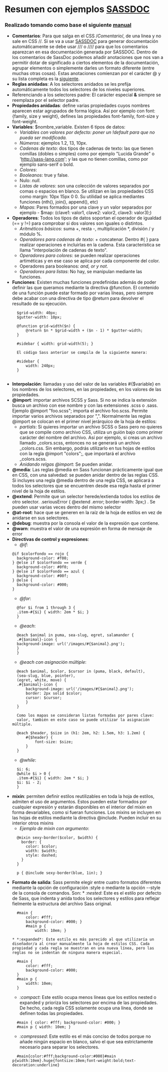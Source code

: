 # Resumen con ejemplos [SASSDOC](http://sassdoc.com/)
### Realizado tomando como base el siguiente [manual](https://webkode.es/wp-content/uploads/docs/css/7_Manual_de_sass.pdf)


- **Comentarios**: Para que salga en el CSS /*Comentario*/, de una linea y no sale en CSS //. Si se va a usar [SASSDOC](http://sassdoc.com/) para generar documentación automáticamente se debe usar /// o //// para que los comentarios aparezcan en esa documentación generada por SASSDOC. Dentro de los comentarios de SassDoc podemos añadir anotaciones que nos van a permitir dotar de significado a ciertos elementos de la documentación, agrupar elementos o simplemente darles un formato diferente (entre muchas otras cosas). Estas anotaciones comienzan por el carácter @ y su lista completa es la [siguiente](http://sassdoc.com/annotations/).
- **Reglas anidadas**: A los selectores anidados se les prefija automáticamente todos los selectores de los niveles superiores.
- Referenciando a los selectores padre: El carácter especial **&** siempre se reemplaza por el selector padre.
- **Propiedades anidadas**: define varias propiedades cuyos nombres aparecen estar agrupados de
forma lógica. Así por ejemplo con font: {family, size y weight}, defines las propiedades font-family, font-size y font-weight.
- **Variables**: $nombre_variable. Existen 6 tipos de datos: 
  * *Variables con valores por defecto: poner un !default para que no pueda ser modificada.*
  * *Números*: ejemplos 1.2, 13, 10px.
  * *Cadenas de texto*:  dos tipos de cadenas de texto: las que tienen comillas (dobles o simples) como por ejemplo "Lucida Grande" o 'http://sass-lang.com'; y las que no tienen comillas, como por ejemplo sans-serif o bold.
  * *Colores*:
  * *Booleanos*: true y false.
  * Nulo: *null*.
  * *Listas de valores*: son  una colección de valores separados por comas o espacios en blanco. Se utilizan en las propiedades CSS como margin: 10px 15px 0 0. Su utilidad se aplica mediantes funciones (nth(), join(), append(), etc)
  * *Mapas*: Pares formados por una clave y un valor separados por ejemplo - $map: (clave1: valor1, clave2: valor2, clave3: valor3);)
- **Operadores**: Todos los tipos de datos soportan el operador de igualdad (== y !=) para comprobar si dos valores son iguales o distintos. 
  * *Aritméticos básicos*: suma +, resta -,
multiplicación *, división / y módulo %.
  * *Operadores para cadenas de texto*: + concatenar. Dentro #{ } para realizar operaciones e incluirlas en la cadena. Esta característica se llama "interpolación de cadenas de texto".
  * *Operadores para colores*: se pueden realizar operaciones artiméticas y en ese caso se aplica por cada componente del color.
  * Operadores para booleanos:  *and, or y not*.
  * *Operadores para listas*: No hay, se manipulan mediante las funciones.
- **Funciones**: Existen muchas funciones predefinidas además de poder definir las que queramos mediante la directiva @function. El contenido de una función puede estar formado por varias líneas, pero siempre debe acabar con una directiva de tipo @return para devolver el resultado de su ejecución.
  ~~~
    $grid-width: 40px;
    $gutter-width: 10px;

    @function grid-width($n) {
        @return $n * $grid-width + ($n - 1) * $gutter-width;
    }

    #sidebar { width: grid-width(5); }

    El código Sass anterior se compila de la siguiente manera:

    #sidebar {
        width: 240px;
    }


  ~~~
- **Interpolación**: llamadas y uso del valor de las variables #{$variable} en los nombres de los selectores, en las propiedades, en los valores de las propiedades.
- **@import**:  importar archivos SCSS y Sass. Si no se indica la extensión busca un archivo con ese nombre y con las extensiones .scss o .sass. Ejemplo @import "foo.scss"; importa el archivo foo.scss. Permite importar varios archivos separados por ",". Normalmente las reglas @import se colocan en el primer nivel jerárquico de la
hoja de estilos:
  * *partials*: Si quieres importar un archivo SCSS o Sass pero no quieres que se compile como archivo CSS, utiliza un guión bajo como primer carácter del nombre del archivo.  Así por ejemplo, si creas un archivo llamado _colors.scss, entonces no se generará un archivo _colors.css. Sin embargo, podrás utilizarlo en tus hojas de estilos con la regla @import "colors";, que importará el archivo _colors.scss.
  * *Anidando relgas @import*: Se pueden anidar.
- **@media**: Las reglas @media en Sass funcionan prácticamente igual que en CSS, con una salvedad: se pueden anidar dentro de las reglas CSS. Si incluyes una regla @media dentro de una regla CSS, se aplicará a todos los selectores que se encuentren
desde esa regla hasta el primer nivel de la hoja de estilos. 
- **@extend**: Permite que un selector herede/extienda todos los estilos de otro selector. .seriousError { @extend .error;  border-width: 3px;} . Se pueden usar varias veces dentro del mismo selector
- **@at-root**: hace que se generen en la raíz de la hoja de estilos en vez de anidarse en sus selectores.
- **@debug**: muestra por la consola el valor de la expresión que contiene.
- **@warn**: muestra el valor de una expresión en forma de mensaje de error
- **Directivas de control y expresiones**: 
  * *@if*: 
  ~~~
  @if $colorFondo == rojo {
    background-color: #f00;
  } @else if $colorFondo == verde {
    background-color: #0f0;
  } @else if $colorFondo == azul {
    background-color: #00f;
  } @else {
    background-color: #000;
  }
  ~~~
  * *@for*: 
  ~~~
    @for $i from 1 through 3 {
    .item-#{$i} { width: 2em * $i; }
    }
  ~~~
  * *@each*: 
  ~~~
    @each $animal in puma, sea-slug, egret, salamander {
    .#{$animal}-icon {
    background-image: url('/images/#{$animal}.png');
    }
    }
  ~~~
  * *@each con asignación múltiple*: 
  ~~~
    @each $animal, $color, $cursor in (puma, black, default),
    (sea-slug, blue, pointer),
    (egret, white, move) {
    .#{$animal}-icon {
        background-image: url('/images/#{$animal}.png');
        border: 2px solid $color;
        cursor: $cursor;
        }
    }

    Como los mapas se consideran listas formadas por pares clave: 
    valor, también en este caso se puede utilizar la asignación múltiple. 
    
    @each $header, $size in (h1: 2em, h2: 1.5em, h3: 1.2em) {
        #{$header} {
            font-size: $size;
        }
    }
  ~~~
  * *@while*: 
  ~~~
    $i: 6;
    @while $i > 0 {
    .item-#{$i} { width: 2em * $i; }
    $i: $i - 2;
    }
  ~~~
- **mixin**: permiten definir estilos reutilizables en toda la hoja de estilos, admiten el uso de argumentos. Estos pueden estar formados por cualquier expresión y estarán disponibles en el interior del mixin en forma devariables, como si fueran funciones. Los mixins se incluyen en las hojas de estilos mediante la directiva @include. Pueden incluir en su interior otros mixins
  * *Ejemplo de mixin con argumento*:
  ~~~
    @mixin sexy-border($color, $width) {
      border: {
        color: $color;
        width: $width;
        style: dashed;
      }
    }  

    p { @include sexy-border(blue, 1in); }
  ~~~
- **Formato de salida**: Sass permite elegir entre cuatro formatos diferentes mediante la opción de configuración :style o mediante la opción --style de la consola de comandos. Son:
      * *:nested*: Este es el estilo por defecto de Sass, que indenta y anida todos los selectores y estilos para reflejar fielmente la estructura del archivo Sass original.
  ~~~
    #main {
        color: #fff;
        background-color: #000; }
        #main p {
            width: 10em; }
  ~~~
      * *:expanded*: Este estilo es más parecido al que utilizaría un diseñador/a al crear manualmente la hoja de estilos CSS. Cada propiedad y cada regla se muestran en una nueva línea, pero las reglas no se indentan de ninguna manera especial.
  ~~~
    #main {
        color: #fff;
        background-color: #000;
    }
    #main p {
        width: 10em; 
    }
  ~~~
  * *:compact*: Este estilo ocupa menos líneas que los estilos nested o expanded y prioriza los selectores por encima de las propiedades. De hecho, cada regla CSS solamente ocupa una línea, donde se definen todas las propiedades.
  ~~~
    #main { color: #fff; background-color: #000; }
    #main p { width: 10em; }
  ~~~
  * *:compressed*: Este estilo es el más conciso de todos porque no añade ningún espacio en blanco, salvo el que sea estrictamente necesario para separar los selectores. 
  ~~~
    #main{color:#fff;background-color:#000}#main p{width:10em}.huge{fontsize:10em;font-weight:bold;text-decoration:underline}
  ~~~
